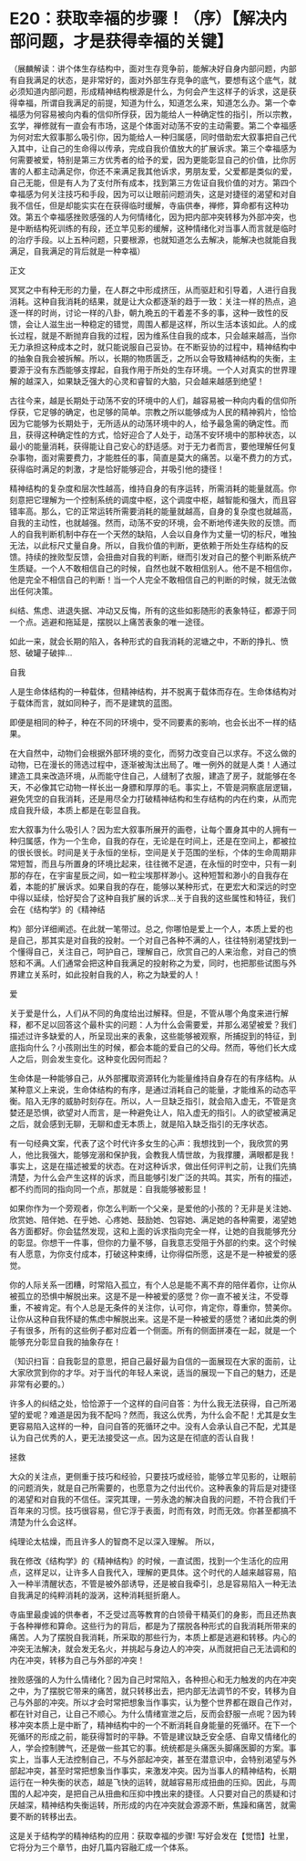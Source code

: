# E20：获取幸福的步骤！（序）【解决内部问题，才是获得幸福的关键】

（展麟解读：讲个体生存结构中，面对生存竞争前，能解决好自身内部问题，内部有自我满足的状态，是非常好的，面对外部生存竞争的底气，要想有这个底气，就必须知道内部问题，形成精神结构根源是什么，为何会产生这样子的诉求，这是获得幸福，所谓自我满足的前提，知道为什么，知道怎么来，知道怎么办。第一个幸福感为何容易被向内看的信仰所俘获，因为能给人一种确定性的指引，所以宗教，玄学，禅修就有一直会有市场，这是个体面对动荡不安的主动需要。第二个幸福感为何对宏大叙事那么吸引你，因为能给人一种归属感，同时借助宏大叙事把自己代入其中，让自己的生命得以传承，完成自我价值放大的扩展诉求。第三个幸福感为何需要被爱，特别是第三方优秀者的给予的爱，因为更能彰显自己的价值，比你厉害的人都主动满足你，你还不来满足我其他诉求，男朋友爱，父爱都是类似的爱，自己无能，但是有人为了支付所有成本，找到第三方佐证自我价值的对方。第四个幸福感为何关注技巧和手段，因为可以让眼前问题消失，这是对捷径的渴望和对自我不信任，但是却能实实在在获得临时缓解，寺庙供奉，禅修，算命都有这种功效。第五个幸福感挫败感强的人为何情绪化，因为把内部冲突转移为外部冲突，也是中断结构死训练的有段，还立竿见影的缓解，这种情绪化对当事人而言就是临时的治疗手段。以上五种问题，只要根源，也就知道怎么去解决，能解决也就能自我满足，自我满足的背后就是一种幸福）

正文

冥冥之中有种无形的力量，在人群之中形成挤压，从而驱赶和引导着，人进行自我消耗。这种自我消耗的结果，就是让大众都逐渐的趋于一致：关注一样的热点，追逐一样的时尚，讨论一样的八卦，朝九晩五的干着差不多的事，这种一致性的反馈，会让人滋生出一种稳定的错觉，周围人都是这样，所以生活本该如此。人的成长过程，就是不断抛弃自我的过程，因为维系住自我的成本，只会越来越高，当你无力承担这种成本之时，就只能说服自己妥协。在不断妥协的过程中，精神结构中的抽象自我会被拆解。所以，长期的物质匮乏，之所以会导致精神结构的失衡，主要源于没有东西能够支撑起，自我作用于所处的生存环境。一个人对真实的世界理解的越深入，如果缺乏强大的心灵和睿智的大脑，只会越来越感到绝望！

古往今来，越是长期处于动荡不安的环境中的人们，越容易被一种向内看的信仰所俘获，它足够的确定，也足够的简单。宗教之所以能够成为人民的精神鸦片，恰恰因为它能够为长期处于，无所适从的动荡环境中的人，给予最急需的确定性。而且，获得这种确定性的方式，恰好迎合了人处于，动荡不安环境中的那种状态，以最小的能量消耗，获得能让自己安心的舒适感。对于无力者而言，要他理解任何复杂事物，面对需要费力，才能胜任的事，简直是莫大的痛苦。以毫不费力的方式，获得临时满足的刺激，才是恰好能够迎合，并吸引他的捷径！

精神结构的复杂度和层次性越高，维持自身的有序运转，所需消耗的能量就高。你刻意把它理解为一个控制系统的调度中枢，这个调度中枢，越智能和强大，而且容错率高。那么，它的正常运转所需要消耗的能量就越高，自身的复杂度也就越高，自我的主动性，也就越强。然而，动荡不安的环境，会不断地传递失败的反馈。而人的自我判断机制中存在一个天然的缺陷，人会以自身作为丈量一切的标尺，唯独无法，以此标尺丈量自身。所以，自我价值的判断，更依赖于所处生存结构的反馈。持续的挫败型反馈，会扭曲对自我的判断，继而引发对自己的整个判断系统产生质疑。一个人不敢相信自己的时候，自然也就不敢相信别人。他不是不相信你，他是完全不相信自己的判断！当一个人完全不敢相信自己的判断的时候，就无法做出任何决策。

纠结、焦虑、进退失据、冲动又反悔，所有的这些如影随形的表象特征，都源于同一个点。逃避和拖延是，摆脱以上痛苦表象的唯一途径。

如此一来，就会长期的陷入，各种形式的自我消耗的泥塘之中，不断的挣扎、愤怒、破罐子破摔…

自我

人是生命体结构的一种载体，但精神结构，并不脱离于载体而存在。生命体结构对于载体而言，就如同种子，而不是建筑的蓝图。

即便是相同的种子，种在不同的环境中，受不同要素的影响，也会长出不一样的结果。

在大自然中，动物们会根据外部环境的变化，而努力改变自己以求存。不这么做的动物，已在漫长的筛选过程中，逐渐被淘汰出局了。唯一例外的就是人类！人通过建造工具来改造环境，从而能守住自己，人缝制了衣服，建造了房子，就能够在冬天，不必像其它动物一样长出一身膘和厚厚的毛。事实上，不管是洞察底层逻辑，避免凭空的自我消耗，还是用尽全力打破精神结构和生存结构的内在约束，从而完成自我升级，本质上都是在彰显自我。

宏大叙事为什么吸引人？因为宏大叙事所展开的画卷，让每个置身其中的人拥有一种归属感，作为一个生命，自我的存在，无论是在时间上，还是在空间上，都被拉的很长很长。时间是关于永恒的坐标，空间是关于范围的坐标，个体的生命周期非常短暂，而且与所置身的环境比起来，往往微不足道，在永恒的时空中，只有一刹那的存在，在宇宙星辰之间，如一粒尘埃那样渺小。这种短暂和渺小的自我存在着，本能的扩展诉求。如果自我的存在，能够以某种形式，在更宏大和深远的时空中得以延续，恰好契合了这种自我扩展的诉求…关于自我的这些属性和特征，我们会在《结构学》的《精神结

构》部分详细阐述。在此就一笔带过。总之, 你哪怕是爱上一个人，本质上爱的也是自己，那其实是对自我的投射。一个对自己各种不满的人，往往特别渴望找到一个懂得自己，关注自己，呵护自己，理解自己，欣赏自己的人来治愈，对自己的愤怒和不满。人们通常会把这种自我满足的投射称之为爱，同时，也把那些试图与外界建立关系时，如此投射自我的人，称之为缺爱的人！

爱

关于爱是什么，人们从不同的角度给出过解释。但是，不管从哪个角度来进行解释，都不足以回答这个最朴实的问题：人为什么会需要爱，并那么渴望被爱？我们描述过许多缺爱的人，所呈现出来的表象，这些能够被观察，所捕捉到的特征，到底指向什么？小孩刚出生的时候，都会本能的爱自己的父母。然而，等他们长大成人之后，则会发生变化。这种变化因何而起？

生命体是一种能够自己，从外部攫取资源转化为能量维持自身存在的有序结构。从某种意义上来说，生命体结构的有序，是通过消耗自己的能量，才能维系的动态平衡。陷入无序的威胁时刻存在。所以，人一旦缺乏指引，就会陷入虚无，不管是贪婪还是恐惧，欲望对人而言，是一种避免让人，陷入虚无的指引。人的欲望被满足之后，就会感到无聊，无聊和虚无本质上，就是陷入缺乏指引的无序状态。

有一句经典文案，代表了这个时代许多女生的心声：我想找到一个，我欣赏的男人，他比我强大，能够宠溺和保护我，会教我人情世故，为我撑腰，满眼都是我！事实上，这是在描述被爱的状态。在对这种诉求，做出任何评判之前，让我们先搞清楚，为什么会产生这样的诉求，而且能够引发广泛的共鸣。其实，所有的描述，都不约而同的指向同一个点，那就是：自我能够被影显！

如果你作为一个旁观者，你怎么判断一个父亲，是爱他的小孩的？无非是关注她、欣赏她、陪伴她、在乎她、心疼她、鼓励她、包容她、满足她的各种需要，渴望她各方面都好。你会猛然发现，这和上面的诉求指向完全一样，让她的自我能够充分的彰显。你想干一件事，但你的力量不够，自我意志受阻于外部的约束。这个时候有人愿意，为你支付成本，打破这种束缚，让你得偿所愿，这是不是一种被爱的感觉。

你的人际关系一团糟，时常陷入孤立，有个人总是能不离不弃的陪伴着你，让你从被孤立的恐惧中解脱出来。这是不是一种被爱的感觉？你一直不被关注，不受尊重，不被肯定。有个人总是无条件的关注你，认可你，肯定你，尊重你，赞美你。让你从这种自我怀疑的焦虑中解脱出来。这是不是一种被爱的感觉？诸如此类的例子有很多，所有的这些例子都对应着一个侧面。所有的侧面拼凑在一起，就是一个能够充分彰显自我的抽象存在！

（知识扫盲：自我彰显的意思，把自己最好最为自信的一面展现在大家的面前，让大家欣赏到你的才华。对于当代的年轻人来说，适当的展现一下自己的魅力，还是非常有必要的。）

许多人的纠结之处，恰恰源于一个这样的自问自答：为什么我无法获得，自己所渴望的爱呢？难道是因为我不配吗？然而，我这么优秀，为什么会不配！尤其是女生更容易陷入这样的一种，自问自答的死循环之中。没有人会承认自己不配，尤其是认为自己优秀的人，更无法接受这一点。因为这是在彻底的否认自我！

拯救

大众的关注点，更侧重于技巧和经验，只要技巧或经验，能够立竿见影的，让眼前的问题消失，就是自己所需要的，也愿意为之付出代价。这种表象的背后是对捷径的渴望和对自我的不信任。深究其理，一劳永逸的解决自我的问题，不符合我们千百年来的习惯。技巧很容易，但它浮于表面，时而有效，时而无效。你甚至都搞不清楚为什么会这样。

纯理论太枯燥，而且许多人的智商不足以深入理解。 所以，

我在修改《结构学》的《精神结构》的时候，一直试图，找到一个生活化的应用点，这样足以，让许多人自我代入，理解的更具体。这个时代的人越来越容易，陷入一种半清醒状态，不管是被外部诱导，还是被自我牵引，总是容易陷入一种无法自我满足的纯粹消耗的漩涡，这种消耗挺折磨人。

寺庙里最虔诚的供奉者，不乏受过高等教育的白领骨干精英们的身影，而且还热衷于各种禅修和算命。这些行为的背后，都是为了摆脱各种形式的自我消耗所带来的痛苦。人为了摆脱自我消耗，所采取的那些行为，本质上都是逃避和转移。内心的冲突无法解决，就会发无名火，并挑起与身边人的冲突，从而就把自己无法调和的内在冲突，转移为自己与外部的冲突！

挫败感强的人为什么情绪化？因为自己时常陷入，各种担心和无力触发的内在冲突之中，为了摆脱它带来的痛苦，就只转移出去，把内部无法调节的不安，转移为自己与外部的冲突。所以才会时常把想象当作事实，认为整个世界都在跟自己作对，都在针对自己，让自己不顺心。为什么情绪宣泄之后，反而会舒服一点呢？因为转移冲突本质上是中断了，精神结构中的一个不断消耗自身能量的死循环。在下一个死循环的形成之前，能获得暂时的平静。不管是建议缺乏安全感、自卑又情绪化的人，学会控制脾气，还是做一些其它的事。统统都是头痛医头脚痛医脚的方案。事实上，当事人无法控制自己，不与外部起冲突，甚至在潜意识中，会特别渴望与外部起冲突，甚至时常把想象当作事实，来激发冲突。因为当事人的精神结构，长期运行在一种失衡的状态，越是飞快的运转，就越容易形成扭曲的压抑。因此，与周围的人起冲突，是把自己从扭曲和压抑中拽出来的捷径。人只要对自己的质疑和讨厌越深，精神结构失衡运转，所形成的内在冲突就会源源不断，焦躁和痛苦，就需要不断的转移出去。

这是关于结构学的精神结构的应用：获取幸福的步骤! 写好会发在【觉悟】社里，它将分为三个章节，由好几篇内容融汇成一个体系。